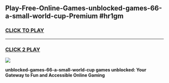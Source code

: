 
## Play-Free-Online-Games-unblocked-games-66-a-small-world-cup-Premium #hr1gm
<h3>
<a href="https://premium.freeplayer.one?title=unblocked-games-66-a-small-world-cup&ref=8M">CLICK TO PLAY</a></h3>
<hr>

<h3>
<a href="https://premium.freeplayer.one?title=unblocked-games-66-a-small-world-cup&ref=8M">CLICK 2 PLAY</a>
  
</h3>

<a href="https://premium.freeplayer.one?title=unblocked-games-66-a-small-world-cup&ref=8M"><img src="https://clearcache.store/games.png"></a>


**unblocked-games-66-a-small-world-cup games unblocked: Your Gateway to Fun and Accessible Online Gaming**
